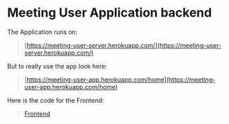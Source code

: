 # Meeting User Application backend

The Application runs on:
> [https://meeting-user-server.herokuapp.com/](https://meeting-user-server.herokuapp.com/)

But to really use the app look here:
> [https://meeting-user-app.herokuapp.com/home](https://meeting-user-app.herokuapp.com/home)

Here is the code for the Frontend:
> [Frontend](https://github.com/V-Peters/Angular)
